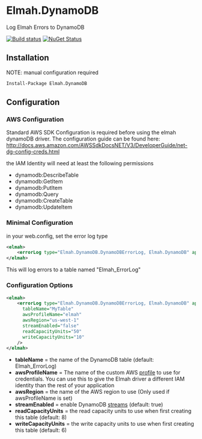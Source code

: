 # Elmah.DynamoDB

Log Elmah Errors to DynamoDB

[![Build status](https://ci.appveyor.com/api/projects/status/fquksujtt59wkx8t/branch/master?svg=true)](https://ci.appveyor.com/project/feinoujc/elmah-dynamodb/branch/master)
<a href="http://www.nuget.org/packages/Elmah.DynamoDB/"><img src="https://img.shields.io/nuget/v/Elmah.DynamoDB.svg" title="NuGet Status"></a>

## Installation

NOTE: manual configuration required
```ps
Install-Package Elmah.DynamoDB
```

## Configuration

### AWS Configuration

Standard AWS SDK Configuration is required before using the elmah dynamoDB driver. The configuration guide can be found here: http://docs.aws.amazon.com/AWSSdkDocsNET/V3/DeveloperGuide/net-dg-config-creds.html

the IAM Identity will need at least the following permissions

 * dynamodb:DescribeTable
 * dynamodb:GetItem
 * dynamodb:PutItem
 * dynamodb:Query
 * dynamodb:CreateTable
 * dynamodb:UpdateItem

### Minimal Configuration
in your web.config, set the error log type

```xml
<elmah>
    <errorLog type="Elmah.DynamoDB.DynamoDBErrorLog, Elmah.DynamoDB" applicationName="MyApplication" />
</elmah>
```

This will log errors to a table named "Elmah_ErrorLog"
### Configuration Options
```xml
<elmah>
    <errorLog type="Elmah.DynamoDB.DynamoDBErrorLog, Elmah.DynamoDB" applicationName="MyApplication" 
      tableName="MyTable"
      awsProfileName="elmah"
      awsRegion="us-west-1"
      streamEnabled="false"
      readCapacityUnits="50"
      writeCapacityUnits="10"
    />
</elmah>
```
* **tableName** = the name of the DynamoDB table (default: Elmah_ErrorLog)
* **awsProfileName** = The name of the custom AWS [profile](https://blogs.aws.amazon.com/net/post/Tx1310VG2O81PSY/Referencing-Credentials-using-Profiles) to use for credentials. You can use this to give the Elmah driver a different IAM identity than the rest of your application
* **awsRegion** = the name of the AWS region to use (Only used if awsProfileName is set)
* **streamEnabled** = enable DynamoDB [streams](http://docs.aws.amazon.com/amazondynamodb/latest/developerguide/Streams.html) (default: true)
* **readCapacityUnits** = the read capacity units to use when first creating this table (default: 8)
* **writeCapacityUnits** = the write capacity units to use when first creating this table (default: 6)

 







